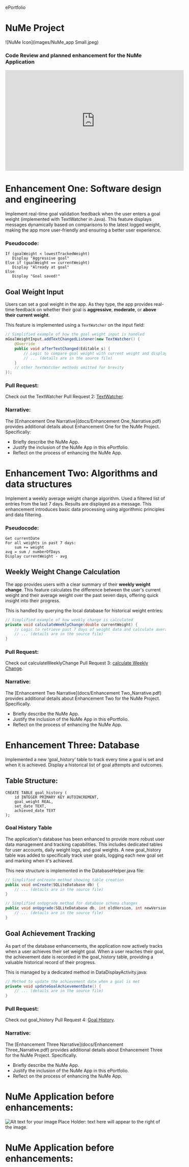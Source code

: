 ePortfolio

# NuMe Project

![NuMe Icon](images/NuMe_app Small.jpeg)

### Code Review and planned enhancement for the NuMe Application
<iframe width="560" height="315" src="https://www.youtube.com/embed/njhcB8VI0jM?si=W7s5Q8Ngxx2LQSpw" title="YouTube video player" frameborder="0" allow="accelerometer; autoplay; clipboard-write; encrypted-media; gyroscope; picture-in-picture; web-share" referrerpolicy="strict-origin-when-cross-origin" allowfullscreen></iframe>
<br>

# Enhancement One: Software design and engineering

Implement real-time goal validation feedback when the user enters a goal weight (implemented with TextWatcher in Java). This feature displays messages dynamically based on comparisons to the latest logged weight, making the app more user-friendly and ensuring a better user experience.

### Pseudocode: 
```
If (goalWeight < lowestTrackedWeight)
   Display "Aggressive goal"
Else if (goalWeight == currentWeight)
   Display "Already at goal"
Else
   Display "Goal saved!"
```

## Goal Weight Input

Users can set a goal weight in the app. As they type, the app provides real-time feedback on whether their goal is **aggressive**, **moderate**, or **above their current weight**.

This feature is implemented using a `TextWatcher` on the input field:

```java
// Simplified example of how the goal weight input is handled
mGoalWeightInput.addTextChangedListener(new TextWatcher() {
    @Override
    public void afterTextChanged(Editable s) {
        // Logic to compare goal weight with current weight and display feedback
        // ... (details are in the source file)
    }
    // other TextWatcher methods omitted for brevity
});
```
### Pull Request:
Check out the TextWatcher Pull Request 2: [TextWatcher](https://github.com/rramoscode/rramoscode.github.io/pull/2/files).

### Narrative:
The [Enhancement One Narrative](docs/Enhancement One_Narrative.pdf) provides additional details about Enhancement One for the NuMe Project. Specifically: 
* Briefly describe the NuMe App.
* Justify the inclusion of the NuMe App in this ePortfolio.
* Reflect on the process of enhancing the NuMe App.


# Enhancement Two: Algorithms and data structures

Implement a weekly average weight change algorithm. Used a filtered list of entries from the last 7 days. Results are displayed as a message. This enhancement introduces basic data processing using algorithmic principles and data filtering.

### Pseudocode: 
```
Get currentDate
For all weights in past 7 days:
    sum += weight
avg = sum / numberOfDays
Display currentWeight - avg
```

## Weekly Weight Change Calculation

The app provides users with a clear summary of their **weekly weight change**. This feature calculates the difference between the user's current weight and their average weight over the past seven days, offering quick insight into their progress.

This is handled by querying the local database for historical weight entries:

```java
// Simplified example of how weekly change is calculated
private void calculateWeeklyChange(double currentWeight) {
    // Logic to retrieve past 7 days of weight data and calculate average
    // ... (details are in the source file)
}
```
### Pull Request:
Check out calculateWeeklyChange Pull Request 3: [calculate Weekly Change](https://github.com/rramoscode/rramoscode.github.io/pull/3).


### Narrative:
The [Enhancement Two Narrative](docs/Enhancement Two_Narrative.pdf) provides additional details about Enhancement Two for the NuMe Project. Specifically. 
* Briefly describe the NuMe App.
* Justify the inclusion of the NuMe App in this ePortfolio.
* Reflect on the process of enhancing the NuMe App.


# Enhancement Three: Database

Implemented a new ‘goal_history’ table to track every time a goal is set and when it is achieved. Display a historical list of goal attempts and outcomes.

## Table Structure: 
```
CREATE TABLE goal_history (
    id INTEGER PRIMARY KEY AUTOINCREMENT,
    goal_weight REAL,
    set_date TEXT,
    achieved_date TEXT
);
```
### Goal History Table

The application's database has been enhanced to provide more robust user data management and tracking capabilities. This includes dedicated tables for user accounts, daily weight logs, and goal weights. A new goal_history table was added to specifically track user goals, logging each new goal set and marking when it's achieved.

This new structure is implemented in the DatabaseHelper.java file:

```java
// Simplified onCreate method showing table creation
public void onCreate(SQLiteDatabase db) {
    // ... (details are in the source file)
}

// Simplified onUpgrade method for database schema changes
public void onUpgrade(SQLiteDatabase db, int oldVersion, int newVersion) {
    // ... (details are in the source file)
}
```

## Goal Achievement Tracking

As part of the database enhancements, the application now actively tracks when a user achieves their set weight goal. When a user reaches their goal, the achievement date is recorded in the goal_history table, providing a valuable historical record of their progress.

This is managed by a dedicated method in DataDisplayActivity.java:

```java
// Method to update the achievement date when a goal is met
private void updateGoalAchievementDate() {
    // ... (details are in the source file)
}
```
### Pull Request:
Check out goal_history Pull Request 4: [Goal History](https://github.com/rramoscode/rramoscode.github.io/pull/4).

### Narrative:
The [Enhancement Three Narrative](docs/Enhancement Three_Narrative.pdf) provides additional details about Enhancement Three for the NuMe Project. Specifically. 
* Briefly describe the NuMe App.
* Justify the inclusion of the NuMe App in this ePortfolio.
* Reflect on the process of enhancing the NuMe App.

# NuMe Application before enhancements: 
<img align="left" src="images/NuMe_App_Add_Weight_Screen.png" alt="Alt text for your image"> 
Place Holder: text here will appear to the right of the image.



# NuMe Application before enhancements: 
